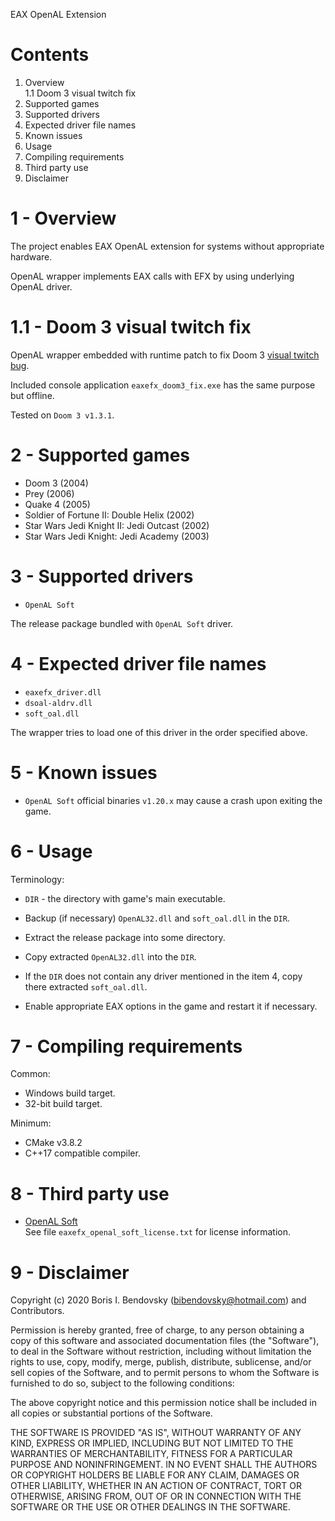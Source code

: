 EAX OpenAL Extension


Contents
========

1. Overview  
   1.1 Doom 3 visual twitch fix
2. Supported games
3. Supported drivers
4. Expected driver file names
5. Known issues
6. Usage
7. Compiling requirements
8. Third party use
9. Disclaimer


1 - Overview
============

The project enables EAX OpenAL extension for systems without appropriate hardware.

OpenAL wrapper implements EAX calls with EFX by using underlying OpenAL driver.


1.1 - Doom 3 visual twitch fix
==============================

OpenAL wrapper embedded with runtime patch to fix Doom 3 [visual twitch bug](http://www.pcgamingwiki.com/wiki/Doom_3#Visual_twitch_bug_with_OpenAL.2FEAX).

Included console application `eaxefx_doom3_fix.exe` has the same purpose but offline.

Tested on `Doom 3 v1.3.1`.


2 - Supported games
===================

- Doom 3 (2004)
- Prey (2006)
- Quake 4 (2005)
- Soldier of Fortune II: Double Helix (2002)
- Star Wars Jedi Knight II: Jedi Outcast (2002)
- Star Wars Jedi Knight: Jedi Academy (2003)


3 - Supported drivers
=====================

- `OpenAL Soft`

The release package bundled with `OpenAL Soft` driver.


4 - Expected driver file names
==============================

- `eaxefx_driver.dll`
- `dsoal-aldrv.dll`
- `soft_oal.dll`

The wrapper tries to load one of this driver in the order specified above.


5 - Known issues
================

- `OpenAL Soft` official binaries `v1.20.x` may cause a crash upon exiting the game.


6 - Usage
=========

Terminology:
- `DIR` - the directory with game's main executable.

- Backup (if necessary) `OpenAL32.dll` and `soft_oal.dll` in the `DIR`.
- Extract the release package into some directory.
- Copy extracted `OpenAL32.dll` into the `DIR`.
- If the `DIR` does not contain any driver mentioned in the item 4, copy there extracted `soft_oal.dll`.
- Enable appropriate EAX options in the game and restart it if necessary.


7 - Compiling requirements
==========================

Common:
- Windows build target.
- 32-bit build target.

Minimum:
- CMake v3.8.2
- C++17 compatible compiler.


8 - Third party use
===================

* [OpenAL Soft](http://openal-soft.org/)  
  See file `eaxefx_openal_soft_license.txt` for license information.  


9 - Disclaimer
==============

Copyright (c) 2020 Boris I. Bendovsky (bibendovsky@hotmail.com) and Contributors.

Permission is hereby granted, free of charge, to any person obtaining a copy
of this software and associated documentation files (the "Software"), to deal
in the Software without restriction, including without limitation the rights
to use, copy, modify, merge, publish, distribute, sublicense, and/or sell
copies of the Software, and to permit persons to whom the Software is
furnished to do so, subject to the following conditions:

The above copyright notice and this permission notice shall be included in all
copies or substantial portions of the Software.

THE SOFTWARE IS PROVIDED "AS IS", WITHOUT WARRANTY OF ANY KIND,
EXPRESS OR IMPLIED, INCLUDING BUT NOT LIMITED TO THE WARRANTIES OF
MERCHANTABILITY, FITNESS FOR A PARTICULAR PURPOSE AND NONINFRINGEMENT.
IN NO EVENT SHALL THE AUTHORS OR COPYRIGHT HOLDERS BE LIABLE FOR ANY CLAIM,
DAMAGES OR OTHER LIABILITY, WHETHER IN AN ACTION OF CONTRACT, TORT OR
OTHERWISE, ARISING FROM, OUT OF OR IN CONNECTION WITH THE SOFTWARE OR THE USE
OR OTHER DEALINGS IN THE SOFTWARE.

